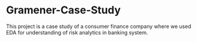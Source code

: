 # Gramener-Case-Study
This project is a case study of a consumer finance company where we used EDA for understanding of risk analytics in banking system.
